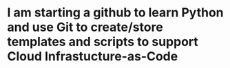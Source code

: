 # I am starting a github to learn Python and use Git to create/store templates and scripts to support Cloud Infrastucture-as-Code
